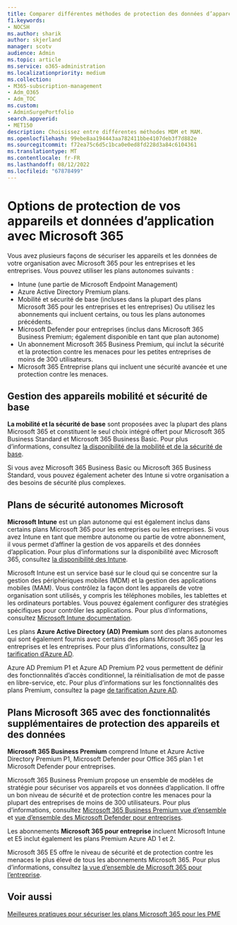 ```yaml
---
title: Comparer différentes méthodes de protection des données d’appareil et d’application
f1.keywords:
- NOCSH
ms.author: sharik
author: skjerland
manager: scotv
audience: Admin
ms.topic: article
ms.service: o365-administration
ms.localizationpriority: medium
ms.collection:
- M365-subscription-management
- Adm_O365
- Adm_TOC
ms.custom:
- AdminSurgePortfolio
search.appverid:
- MET150
description: Choisissez entre différentes méthodes MDM et MAM.
ms.openlocfilehash: 99ebe8aa194443aa782411bbe4107deb3f7d882e
ms.sourcegitcommit: f72ea75c6d5c1bca0e0ed8fd228d3a84c6104361
ms.translationtype: MT
ms.contentlocale: fr-FR
ms.lasthandoff: 08/12/2022
ms.locfileid: "67878499"
---
```

# <a name="options-for-protecting-your-devices-and-app-data-with-microsoft-365"></a>Options de protection de vos appareils et données d’application avec Microsoft 365

Vous avez plusieurs façons de sécuriser les appareils et les données de votre organisation avec Microsoft 365 pour les entreprises et les entreprises. Vous pouvez utiliser les plans autonomes suivants :

- Intune (une partie de Microsoft Endpoint Management)
- Azure Active Directory Premium plans.
- Mobilité et sécurité de base (incluses dans la plupart des plans Microsoft 365 pour les entreprises et les entreprises) Ou utilisez les abonnements qui incluent certains, ou tous les plans autonomes précédents.
- Microsoft Defender pour entreprises (inclus dans Microsoft 365 Business Premium; également disponible en tant que plan autonome)
- Un abonnement Microsoft 365 Business Premium, qui inclut la sécurité et la protection contre les menaces pour les petites entreprises de moins de 300 utilisateurs.
- Microsoft 365 Entreprise plans qui incluent une sécurité avancée et une protection contre les menaces.

## <a name="basic-mobility-and-security-device-management"></a>Gestion des appareils mobilité et sécurité de base

**La mobilité et la sécurité de base** sont proposées avec la plupart des plans Microsoft 365 et constituent le seul choix intégré offert pour Microsoft 365 Business Standard et Microsoft 365 Business Basic. Pour plus d’informations, consultez [la disponibilité de la mobilité et de la sécurité de base](../basic-mobility-security/choose-between-basic-mobility-and-security-and-intune.md#availability-of-basic-mobility-and-security-and-intune). 

Si vous avez Microsoft 365 Business Basic ou Microsoft 365 Business Standard, vous pouvez également acheter des Intune si votre organisation a des besoins de sécurité plus complexes.
 
## <a name="microsoft-stand-alone-security-plans"></a>Plans de sécurité autonomes Microsoft 

**Microsoft Intune** est un plan autonome qui est également inclus dans certains plans Microsoft 365 pour les entreprises ou les entreprises. Si vous avez Intune en tant que membre autonome ou partie de votre abonnement, il vous permet d’affiner la gestion de vos appareils et des données d’application. Pour plus d’informations sur la disponibilité avec Microsoft 365, consultez [la disponibilité des Intune](../basic-mobility-security/choose-between-basic-mobility-and-security-and-intune.md#availability-of-basic-mobility-and-security-and-intune).

Microsoft Intune est un service basé sur le cloud qui se concentre sur la gestion des périphériques mobiles (MDM) et la gestion des applications mobiles (MAM). Vous contrôlez la façon dont les appareils de votre organisation sont utilisés, y compris les téléphones mobiles, les tablettes et les ordinateurs portables. Vous pouvez également configurer des stratégies spécifiques pour contrôler les applications. Pour plus d’informations, consultez [Microsoft Intune documentation](/mem/intune/).

Les plans **Azure Active Directory (AD) Premium** sont des plans autonomes qui sont également fournis avec certains des plans Microsoft 365 pour les entreprises et les entreprises. Pour plus d’informations, consultez [la tarification d’Azure AD](https://azure.microsoft.com/pricing/details/active-directory/).

Azure AD Premium P1 et Azure AD Premium P2 vous permettent de définir des fonctionnalités d’accès conditionnel, la réinitialisation de mot de passe en libre-service, etc. Pour plus d’informations sur les fonctionnalités des plans Premium, consultez la page [de tarification Azure AD](https://azure.microsoft.com/pricing/details/active-directory/).

## <a name="microsoft-365-plans-with-additional-device-and-data-protection-features"></a>Plans Microsoft 365 avec des fonctionnalités supplémentaires de protection des appareils et des données

**Microsoft 365 Business Premium** comprend Intune et Azure Active Directory Premium P1, Microsoft Defender pour Office 365 plan 1 et Microsoft Defender pour entreprises. 
 
Microsoft 365 Business Premium propose un ensemble de modèles de stratégie pour sécuriser vos appareils et vos données d’application. Il offre un bon niveau de sécurité et de protection contre les menaces pour la plupart des entreprises de moins de 300 utilisateurs. Pour plus d’informations, consultez [Microsoft 365 Business Premium vue d’ensemble](../../business-premium/index.md) et [vue d’ensemble des Microsoft Defender pour entreprises](../../security/defender-business/mdb-overview.md).

Les abonnements **Microsoft 365 pour entreprise** incluent Microsoft Intune et E5 inclut également les plans Premium Azure AD 1 et 2.

Microsoft 365 E5 offre le niveau de sécurité et de protection contre les menaces le plus élevé de tous les abonnements Microsoft 365. Pour plus d’informations, consultez [la vue d’ensemble de Microsoft 365 pour l’entreprise](../../enterprise/microsoft-365-overview.md).

## <a name="see-also"></a>Voir aussi

[Meilleures pratiques pour sécuriser les plans Microsoft 365 pour les PME](../security-and-compliance/secure-your-business-data.md)